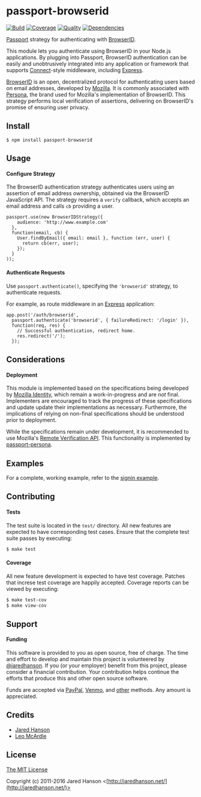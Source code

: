 # passport-browserid

[![Build](https://img.shields.io/travis/jaredhanson/passport-browserid.svg)](https://travis-ci.org/jaredhanson/passport-browserid)
[![Coverage](https://img.shields.io/coveralls/jaredhanson/passport-browserid.svg)](https://coveralls.io/r/jaredhanson/passport-browserid)
[![Quality](https://img.shields.io/codeclimate/github/jaredhanson/passport-browserid.svg?label=quality)](https://codeclimate.com/github/jaredhanson/passport-browserid)
[![Dependencies](https://img.shields.io/david/jaredhanson/passport-browserid.svg)](https://david-dm.org/jaredhanson/passport-browserid)


[Passport](https://github.com/jaredhanson/passport) strategy for authenticating
with [BrowserID](https://developer.mozilla.org/en-US/docs/Mozilla/Persona).

This module lets you authenticate using BrowserID in your Node.js applications.
By plugging into Passport, BrowserID authentication can be easily and
unobtrusively integrated into any application or framework that supports
[Connect](http://www.senchalabs.org/connect/)-style middleware, including
[Express](http://expressjs.com/).

[BrowserID](https://developer.mozilla.org/en-US/docs/Mozilla/Persona) is an
open, decentralized protocol for authenticating users based on email addresses,
developed by [Mozilla](http://www.mozilla.org/).  It is commonly associated with
[Persona](https://login.persona.org/), the brand used for Mozilla's
implementation of BrowserID.  This strategy performs local verification of
assertions, delivering on BrowserID's promise of ensuring user privacy.

## Install

    $ npm install passport-browserid

## Usage

#### Configure Strategy

The BrowserID authentication strategy authenticates users using an assertion of
email address ownership, obtained via the BrowserID JavaScript API.  The
strategy requires a `verify` callback, which accepts an email address and calls
`cb` providing a user.

    passport.use(new BrowserIDStrategy({
        audience: 'http://www.example.com'
      },
      function(email, cb) {
        User.findByEmail({ email: email }, function (err, user) {
          return cb(err, user);
        });
      }
    ));

#### Authenticate Requests

Use `passport.authenticate()`, specifying the `'browserid'` strategy, to
authenticate requests.

For example, as route middleware in an [Express](http://expressjs.com/)
application:

    app.post('/auth/browserid', 
      passport.authenticate('browserid', { failureRedirect: '/login' }),
      function(req, res) {
        // Successful authentication, redirect home.
        res.redirect('/');
      });

## Considerations

#### Deployment

This module is implemented based on the specifications being developed by [Mozilla Identity](https://wiki.mozilla.org/Identity),
which remain a work-in-progress and are *not* final.  Implementers are
encouraged to track the progress of these specifications and update update their
implementations as necessary.  Furthermore, the implications of relying on
non-final specifications should be understood prior to deployment.

While the specifications remain under development, it is recommended to use
Mozilla's [Remote Verification API](https://developer.mozilla.org/en-US/docs/Mozilla/Persona/Remote_Verification_API).
This functionality is implemented by [passport-persona](https://github.com/jaredhanson/passport-persona).

## Examples

For a complete, working example, refer to the [signin example](https://github.com/jaredhanson/passport-browserid/tree/master/examples/signin).

## Contributing

#### Tests

The test suite is located in the `test/` directory.  All new features are
expected to have corresponding test cases.  Ensure that the complete test suite
passes by executing:

```bash
$ make test
```

#### Coverage

All new feature development is expected to have test coverage.  Patches that
increse test coverage are happily accepted.  Coverage reports can be viewed by
executing:

```bash
$ make test-cov
$ make view-cov
```

## Support

#### Funding

This software is provided to you as open source, free of charge.  The time and
effort to develop and maintain this project is volunteered by [@jaredhanson](https://github.com/jaredhanson).
If you (or your employer) benefit from this project, please consider a financial
contribution.  Your contribution helps continue the efforts that produce this
and other open source software.

Funds are accepted via [PayPal](https://paypal.me/jaredhanson), [Venmo](https://venmo.com/jaredhanson),
and [other](http://jaredhanson.net/pay) methods.  Any amount is appreciated.

## Credits

  - [Jared Hanson](http://github.com/jaredhanson)
  - [Leo McArdle](https://github.com/LeoMcA)

## License

[The MIT License](http://opensource.org/licenses/MIT)

Copyright (c) 2011-2016 Jared Hanson <[http://jaredhanson.net/](http://jaredhanson.net/)>
